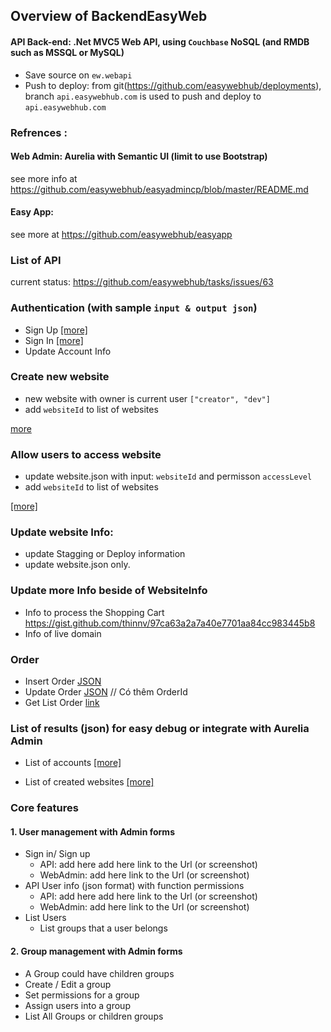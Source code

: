 
## Overview of BackendEasyWeb
#### API Back-end: .Net MVC5 Web API,  using ```Couchbase``` NoSQL (and RMDB such as MSSQL or MySQL)
   + Save source on ```ew.webapi```
   + Push to deploy: from git(https://github.com/easywebhub/deployments), branch ```api.easywebhub.com``` is used to push and deploy to ```api.easywebhub.com``` 

### Refrences :
#### Web Admin:  Aurelia with Semantic UI (limit to use Bootstrap)
   see more info at https://github.com/easywebhub/easyadmincp/blob/master/README.md
#### Easy App:
   see more at https://github.com/easywebhub/easyapp
   
   
   
### List of API 
current status: https://github.com/easywebhub/tasks/issues/63
### Authentication (with sample  ```input & output json```)
  + Sign Up [[more]](https://gist.github.com/thanhtdvn/0deddb983c95e64b15d7ba63532ac99b)
  + Sign In [[more]](https://gist.github.com/thanhtdvn/b24379343a50fe29cc9190fd0825231b)
  + Update Account Info

###  Create new website
  + new website with owner is current user ```["creator", "dev"]```
  + add ```websiteId``` to list of websites
  
  [more](https://gist.github.com/thanhtdvn/b1cf56686335287e603f90e0915ac836)

### Allow users to access website
  + update website.json with input:  ```websiteId``` and  permisson ```accessLevel```
  + add ```websiteId``` to list of websites
  
  [[more]](https://gist.github.com/thanhtdvn/f4b1f9b2687fbe0716ac281d27c49172)

### Update website Info:
  + update Stagging or Deploy information
  + update website.json  only.
  
### Update more Info beside of WebsiteInfo
  + Info to process the Shopping Cart https://gist.github.com/thinnv/97ca63a2a7a40e7701aa84cc983445b8
  + Info of live domain
  
### Order
  + Insert Order [JSON](https://gist.github.com/thinnv/584eacc7db1e8956dd2021b6ed5996d7)
  + Update Order [JSON](https://gist.github.com/thinnv/df86acfcd7a19e13072b4de29181a242) // Có thêm OrderId
  + Get List Order [link]( http://api.easywebhub.com//api-order/GetListOrder?siteId=mtfashion)

### List of results (json) for easy debug or integrate with Aurelia Admin
  + List of accounts [[more]](https://gist.github.com/thanhtdvn/a451ec9898d221b739f37087a3a7af12)
  
  + List of created websites [[more]](https://gist.github.com/thanhtdvn/ad72e51475204f0265caef91d15c7cf6) 

### Core features
#### 1. User management  with Admin forms
  + Sign in/ Sign up 
    + API: add here  add here link to the Url (or screenshot) 
    + WebAdmin: add here link to the Url (or screenshot)
  + API User info (json format) with function permissions 
    + API: add here  add here link to the Url (or screenshot) 
    + WebAdmin: add here link to the Url (or screenshot)
  + List Users 
    + List groups that a user belongs
 
#### 2. Group management with Admin forms
   + A Group could have children groups
   + Create / Edit a group 
   + Set permissions for a group
   + Assign users into a group
   + List All Groups or children groups 

